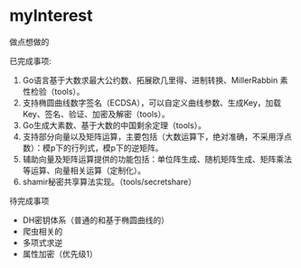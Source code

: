 # myInterest
做点想做的

已完成事项:
1. Go语言基于大数求最大公约数、拓展欧几里得、进制转换、MillerRabbin 素性检验（tools）。
2. 支持椭圆曲线数字签名（ECDSA），可以自定义曲线参数、生成Key，加载Key、签名、验证、加密及解密（tools）。
3. Go生成大素数、基于大数的中国剩余定理（tools）。
4. 支持部分向量以及矩阵运算，主要包括（大数运算下，绝对准确，不采用浮点数）：模p下的行列式，模p下的逆矩阵。
5. 辅助向量及矩阵运算提供的功能包括：单位阵生成、随机矩阵生成、矩阵乘法等运算、向量相关运算（定制化）。
6. shamir秘密共享算法实现。（tools/secretshare）

待完成事项
- DH密钥体系（普通的和基于椭圆曲线的）
- 爬虫相关的
- 多项式求逆
- 属性加密（优先级1）

